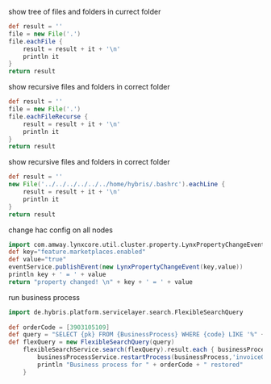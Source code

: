show tree of files and folders in currect folder
```groovy
def result = ''
file = new File('.')
file.eachFile {
    result = result + it + '\n'
    println it
}
return result
```

show recursive files and folders in correct folder
```groovy
def result = ''
file = new File('.')
file.eachFileRecurse {
    result = result + it + '\n'
    println it
}
return result
```

show recursive files and folders in correct folder
```groovy
def result = ''
new File('../../../../../../home/hybris/.bashrc').eachLine {
    result = result + it + '\n'
    println it
}
return result
```
change hac config on all nodes
```groovy
import com.amway.lynxcore.util.cluster.property.LynxPropertyChangeEvent
def key="feature.marketplaces.enabled"
def value="true"
eventService.publishEvent(new LynxPropertyChangeEvent(key,value))
println key + ' = ' + value
return "property changed! \n" + key + ' = ' + value
```
run business process
```groovy
import de.hybris.platform.servicelayer.search.FlexibleSearchQuery
 
def orderCode = [3903105109]
def query = "SELECT {pk} FROM {BusinessProcess} WHERE {code} LIKE '%" + orderCode + "%'"
def flexQuery = new FlexibleSearchQuery(query)
    flexibleSearchService.search(flexQuery).result.each { businessProcess -> 
        businessProcessService.restartProcess(businessProcess,'invoiceOrder')
        println "Business process for " + orderCode + " restored"
    }
```